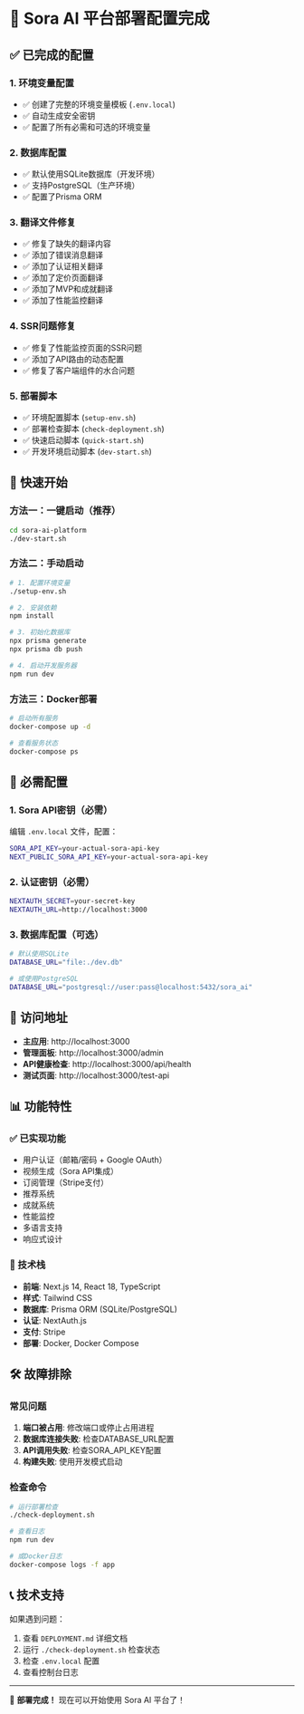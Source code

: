 # 🎉 Sora AI 平台部署配置完成

## ✅ 已完成的配置

### 1. 环境变量配置
- ✅ 创建了完整的环境变量模板 (`.env.local`)
- ✅ 自动生成安全密钥
- ✅ 配置了所有必需和可选的环境变量

### 2. 数据库配置
- ✅ 默认使用SQLite数据库（开发环境）
- ✅ 支持PostgreSQL（生产环境）
- ✅ 配置了Prisma ORM

### 3. 翻译文件修复
- ✅ 修复了缺失的翻译内容
- ✅ 添加了错误消息翻译
- ✅ 添加了认证相关翻译
- ✅ 添加了定价页面翻译
- ✅ 添加了MVP和成就翻译
- ✅ 添加了性能监控翻译

### 4. SSR问题修复
- ✅ 修复了性能监控页面的SSR问题
- ✅ 添加了API路由的动态配置
- ✅ 修复了客户端组件的水合问题

### 5. 部署脚本
- ✅ 环境配置脚本 (`setup-env.sh`)
- ✅ 部署检查脚本 (`check-deployment.sh`)
- ✅ 快速启动脚本 (`quick-start.sh`)
- ✅ 开发环境启动脚本 (`dev-start.sh`)

## 🚀 快速开始

### 方法一：一键启动（推荐）
```bash
cd sora-ai-platform
./dev-start.sh
```

### 方法二：手动启动
```bash
# 1. 配置环境变量
./setup-env.sh

# 2. 安装依赖
npm install

# 3. 初始化数据库
npx prisma generate
npx prisma db push

# 4. 启动开发服务器
npm run dev
```

### 方法三：Docker部署
```bash
# 启动所有服务
docker-compose up -d

# 查看服务状态
docker-compose ps
```

## 🔧 必需配置

### 1. Sora API密钥（必需）
编辑 `.env.local` 文件，配置：
```bash
SORA_API_KEY=your-actual-sora-api-key
NEXT_PUBLIC_SORA_API_KEY=your-actual-sora-api-key
```

### 2. 认证密钥（必需）
```bash
NEXTAUTH_SECRET=your-secret-key
NEXTAUTH_URL=http://localhost:3000
```

### 3. 数据库配置（可选）
```bash
# 默认使用SQLite
DATABASE_URL="file:./dev.db"

# 或使用PostgreSQL
DATABASE_URL="postgresql://user:pass@localhost:5432/sora_ai"
```

## 🎯 访问地址

- **主应用**: http://localhost:3000
- **管理面板**: http://localhost:3000/admin
- **API健康检查**: http://localhost:3000/api/health
- **测试页面**: http://localhost:3000/test-api

## 📊 功能特性

### ✅ 已实现功能
- 用户认证（邮箱/密码 + Google OAuth）
- 视频生成（Sora API集成）
- 订阅管理（Stripe支付）
- 推荐系统
- 成就系统
- 性能监控
- 多语言支持
- 响应式设计

### 🔧 技术栈
- **前端**: Next.js 14, React 18, TypeScript
- **样式**: Tailwind CSS
- **数据库**: Prisma ORM (SQLite/PostgreSQL)
- **认证**: NextAuth.js
- **支付**: Stripe
- **部署**: Docker, Docker Compose

## 🛠️ 故障排除

### 常见问题
1. **端口被占用**: 修改端口或停止占用进程
2. **数据库连接失败**: 检查DATABASE_URL配置
3. **API调用失败**: 检查SORA_API_KEY配置
4. **构建失败**: 使用开发模式启动

### 检查命令
```bash
# 运行部署检查
./check-deployment.sh

# 查看日志
npm run dev

# 或Docker日志
docker-compose logs -f app
```

## 📞 技术支持

如果遇到问题：
1. 查看 `DEPLOYMENT.md` 详细文档
2. 运行 `./check-deployment.sh` 检查状态
3. 检查 `.env.local` 配置
4. 查看控制台日志

---

🎉 **部署完成！** 现在可以开始使用 Sora AI 平台了！
